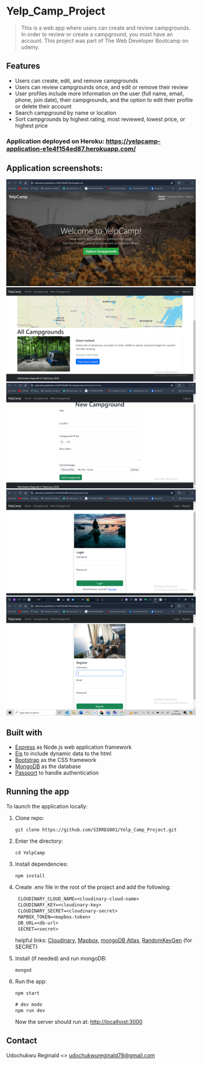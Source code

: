 # Yelp_Camp_Project

> This is a web app where users can create and review campgrounds. In order to review or create a campground, you must have an account. This project was part of The Web Developer Bootcamp on udemy.

## Features
* Users can create, edit, and remove campgrounds
* Users can review campgrounds once, and edit or remove their review
* User profiles include more information on the user (full name, email, phone, join date), their campgrounds, and the option to edit their profile or delete their account
* Search campground by name or location
* Sort campgrounds by highest rating, most reviewed, lowest price, or highest price

### Application deployed on Heroku: https://yelpcamp-application-e1e4f154ed87.herokuapp.com/

## Application screenshots: <br/>
![Home Page screenshot][home-screenshot]
![Campgrounds screenshot][camps-screenshot]
![New Campground screenshot][newCampground-screenshot]
![Login Page screenshot][login-screenshot]
![Register Page screenshot][register-screenshot]



## Built with
* [Express](https://expressjs.com/) as Node.js web application framework
* [Ejs](https://ejs.co/) to include dynamic data to the html
* [Bootstrap](https://getbootstrap.com/) as the CSS framework
* [MongoDB](https://www.mongodb.com/) as the database
* [Passport](https://www.passportjs.org/) to handle authentication

## Running the app
To launch the application locally:
1. Clone repo:
   ```
   git clone https://github.com/SIRREG001/Yelp_Camp_Project.git
   
2. Enter the directory:
   ```
   cd YelpCamp
   ```
3. Install dependencies:
   ```
   npm install
   ```
4. Create .env file in the root of the project and add the following:
   ```
    CLOUDINARY_CLOUD_NAME=<cloudinary-cloud-name>
    CLOUDINARY_KEY=<cloudinary-key>
    CLOUDINARY_SECRET=<cloudinary-secret>
    MAPBOX_TOKEN=<mapbox-token>
    DB_URL=<db-url>
    SECRET=<secret>
    ```
    helpful links: [Cloudinary](https://cloudinary.com/), [Mapbox](https://www.mapbox.com/), [mongoDB Atlas](https://www.mongodb.com/atlas/database), [RandomKeyGen](https://randomkeygen.com/) (for SECRET)

5. Install (if needed) and run mongoDB:
   ```
   mongod
   ```
6. Run the app:
   ```
   npm start
   ```
   ```
   # dev mode
   npm run dev
   ```
   Now the server should run at: <http://localhost:3000>

## Contact
Udochukwu Reginald <> [udochukwureginald78@gmail.com](udochukwureginald78@gmail.com)

[home-screenshot]: ./assets/screenshots/homeScreenshot.png
[camps-screenshot]: ./assets/screenshots/listCampScreenshot.png
[newCampground-screenshot]:./assets/screenshots/newCampScreenshot.png
[login-screenshot]: ./assets/screenshots/loginScreenshot.png
[register-screenshot]: ./assets/screenshots/registerScreenshot.png